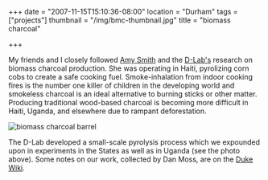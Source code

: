 +++
date = "2007-11-15T15:10:36-08:00"
location = "Durham"
tags = ["projects"]
thumbnail = "/img/bmc-thumbnail.jpg"
title = "biomass charcoal"

+++

My friends and I closely followed [Amy Smith](http://d-lab.mit.edu/people/amy_smith)
and the [D-Lab's](http://d-lab.mit.edu/) research
on biomass charcoal production.
She was operating in Haiti, pyrolizing corn cobs to create a safe cooking fuel.
Smoke-inhalation from indoor cooking fires is
the number one killer of children in the developing world
and smokeless charcoal is an ideal alternative to burning sticks or other matter.
Producing traditional wood-based charcoal is becoming more difficult
in Haiti, Uganda, and elsewhere due to rampant deforestation.

<!--more-->

![biomass charcoal barrel](/img/bmc-barrel.jpg)

The D-Lab developed a small-scale pyrolysis process
which we expounded upon in experiments in the States as well as in Uganda (see the photo above).
Some notes on our work, collected by Dan Moss,
are on the [Duke Wiki](https://wiki.duke.edu/display/engineerswithoutborders/Biomass+Charcoal).

